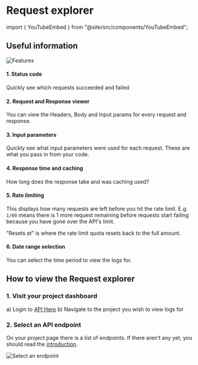 # Request explorer

import { YouTubeEmbed } from "@site/src/components/YouTubeEmbed";

<YouTubeEmbed embedId="IVaNkKWBy04" width={800} />

## Useful information

![Features](/img/history/features.png)

#### 1. Status code

Quickly see which requests succeeded and failed

#### 2. Request and Response viewer

You can view the Headers, Body and Input params for every request and response.

#### 3. Input parameters

Quickly see what input parameters were used for each request. These are what you pass in from your code.

#### 4. Response time and caching

How long does the response take and was caching used?

#### 5. Rate limiting

This displays how many requests are left before you hit the rate limit. E.g. `1/60` means there is 1 more request remaining before requests start failing because you have gone over the API's limit.

"Resets at" is where the rate limit quota resets back to the full amount.

#### 6. Date range selection

You can select the time period to view the logs for.

## How to view the Request explorer

### 1. Visit your project dashboard

a) Login to [API Hero](https://app.apihero.run)
b) Navigate to the project you wish to view logs for

### 2. Select an API endpoint

On your project page there is a list of endpoints. If there aren't any yet, you should read the [introduction](/).

![Select an endpoint](/img/history/projectEndpoints.png)
